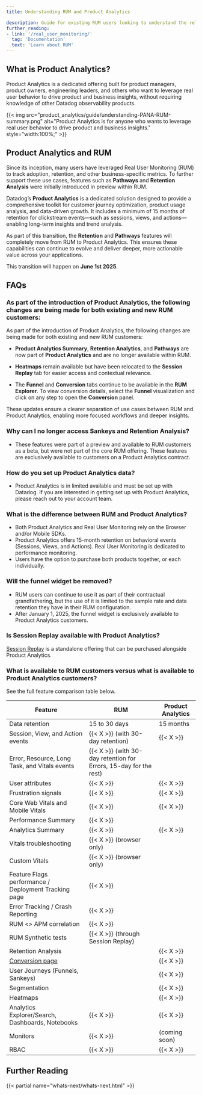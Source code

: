 ```yaml
---
title: Understanding RUM and Product Analytics

description: Guide for existing RUM users looking to understand the relationship between RUM and Product Analytics.
further_reading:
- link: '/real_user_monitoring/'
  tag: 'Documentation'
  text: 'Learn about RUM'
---
```


## What is Product Analytics?

Product Analytics is a dedicated offering built for product managers, product owners, engineering leaders, and others who want to leverage real user behavior to drive product and business insights, without requiring knowledge of other Datadog observability products.

{{< img src="product_analytics/guide/understanding-PANA-RUM-summary.png" alt="Product Analytics is for anyone who wants to leverage real user behavior to drive product and business insights." style="width:100%;" >}}

## Product Analytics and RUM

Since its inception, many users have leveraged Real User Monitoring (RUM) to track adoption, retention, and other business-specific metrics. To further support these use cases, features such as **Pathways** and **Retention Analysis** were initially introduced in preview within RUM.

Datadog’s **Product Analytics** is a dedicated solution designed to provide a comprehensive toolkit for customer journey optimization, product usage analysis, and data-driven growth. It includes a minimum of 15 months of retention for clickstream events—such as sessions, views, and actions—enabling long-term insights and trend analysis.

As part of this transition, the **Retention** and **Pathways** features will completely move from RUM to Product Analytics. This ensures these capabilities can continue to evolve and deliver deeper, more actionable value across your applications.

This transition will happen on **June 1st 2025**.


## FAQs

### As part of the introduction of Product Analytics, the following changes are being made for both existing and new RUM customers:

As part of the introduction of Product Analytics, the following changes are being made for both existing and new RUM customers:

- **Product Analytics Summary**, **Retention Analytics**, and **Pathways** are now part of **Product Analytics** and are no longer available within RUM.

- **Heatmaps** remain available but have been relocated to the **Session Replay** tab for easier access and contextual relevance.

- The **Funnel** and **Conversion** tabs continue to be available in the **RUM Explorer**. To view conversion details, select the **Funnel** visualization and click on any step to open the **Conversion** panel.

These updates ensure a clearer separation of use cases between RUM and Product Analytics, enabling more focused workflows and deeper insights.


### Why can I no longer access Sankeys and Retention Analysis?
- These features were part of a preview and available to RUM customers as a beta, but were not part of the core RUM offering. These features are exclusively available to customers on a Product Analytics contract.

### How do you set up Product Analytics data?
- Product Analytics is in limited available and must be set up with Datadog. If you are interested in getting set up with Product Analytics, please reach out to your account team.

### What is the difference between RUM and Product Analytics?
- Both Product Analytics and Real User Monitoring rely on the Browser and/or Mobile SDKs.
- Product Analytics offers 15-month retention on behavioral events (Sessions, Views, and Actions). Real User Monitoring is dedicated to performance monitoring.
- Users have the option to purchase both products together, or each individually.

### Will the funnel widget be removed?
- RUM users can continue to use it as part of their contractual grandfathering, but the use of it is limited to the sample rate and data retention they have in their RUM configuration.
- After January 1, 2025, the funnel widget is exclusively available to Product Analytics customers.

### Is Session Replay available with Product Analytics?

[Session Replay][1] is a standalone offering that can be purchased alongside Product Analytics.

### What is available to RUM customers versus what is available to Product Analytics customers?
See the full feature comparison table below.

| Feature | RUM | Product Analytics |
|---------|-----|-------------------|
| Data retention | 15 to 30 days | 15 months |
| Session, View, and Action events | {{< X >}} (with 30-day retention) |  {{< X >}} |
| Error, Resource, Long Task, and Vitals events | {{< X >}} (with 30-day retention for Errors, 15-day for the rest) | |
| User attributes | {{< X >}} | {{< X >}} |
| Frustration signals | {{< X >}} | {{< X >}} |
| Core Web Vitals and Mobile Vitals | {{< X >}} | {{< X >}} |
| Performance Summary | {{< X >}} | |
| Analytics Summary | {{< X >}} | {{< X >}} |
| Vitals troubleshooting | {{< X >}} (browser only) | |
| Custom Vitals | {{< X >}} (browser only) | |
| Feature Flags performance / Deployment Tracking page | {{< X >}} | |
| Error Tracking / Crash Reporting | {{< X >}} | |
| RUM <> APM correlation | {{< X >}} | |
| RUM Synthetic tests | {{< X >}} (through Session Replay) | |
| Retention Analysis | | {{< X >}} |
| [Conversion page][2] | | {{< X >}} |
| User Journeys (Funnels, Sankeys) | | {{< X >}} |
| Segmentation | | {{< X >}} |
| Heatmaps | | {{< X >}} |
| Analytics Explorer/Search, Dashboards, Notebooks | {{< X >}} | {{< X >}} |
| Monitors | {{< X >}} | (coming soon) |
| RBAC | {{< X >}} | {{< X >}} |

## Further Reading

{{< partial name="whats-next/whats-next.html" >}}

[1]: https://www.datadoghq.com/pricing/?product=real-user-monitoring--session-replay#products
[2]: /product_analytics/journeys/#conversion